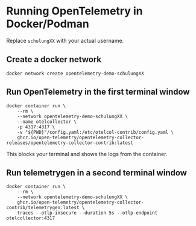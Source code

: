 # Running OpenTelemetry in Docker/Podman

Replace `schulungXX` with your actual username.

## Create a docker network

```
docker network create opentelemetry-demo-schulungXX
```


## Run OpenTelemetry in the first terminal window

```
docker container run \
    --rm \
    --network opentelemetry-demo-schulungXX \
    --name otelcollector \
    -p 4317:4317 \
    -v "${PWD}"/config.yaml:/etc/otelcol-contrib/config.yaml \
    ghcr.io/open-telemetry/opentelemetry-collector-releases/opentelemetry-collector-contrib:latest
```

This blocks your terminal and shows the logs from the container.

## Run telemetrygen in a second terminal window

```
docker container run \
    --rm \
    --network opentelemetry-demo-schulungXX \
    ghcr.io/open-telemetry/opentelemetry-collector-contrib/telemetrygen:latest \
    traces --otlp-insecure --duration 5s --otlp-endpoint otelcollector:4317
```
